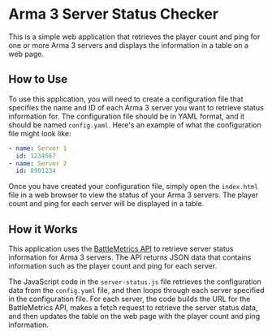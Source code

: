 # Arma 3 Server Status Checker

This is a simple web application that retrieves the player count and ping for one or more Arma 3 servers and displays the information in a table on a web page.

## How to Use

To use this application, you will need to create a configuration file that specifies the name and ID of each Arma 3 server you want to retrieve status information for. The configuration file should be in YAML format, and it should be named `config.yaml`. Here's an example of what the configuration file might look like:

```yaml
- name: Server 1
  id: 1234567
- name: Server 2
  id: 8901234
```

Once you have created your configuration file, simply open the `index.html` file in a web browser to view the status of your Arma 3 servers. The player count and ping for each server will be displayed in a table.

## How it Works

This application uses the [BattleMetrics API](https://docs.battlemetrics.com/v1/reference#get-servers) to retrieve server status information for Arma 3 servers. The API returns JSON data that contains information such as the player count and ping for each server.

The JavaScript code in the `server-status.js` file retrieves the configuration data from the `config.yaml` file, and then loops through each server specified in the configuration file. For each server, the code builds the URL for the BattleMetrics API, makes a fetch request to retrieve the server status data, and then updates the table on the web page with the player count and ping information.
